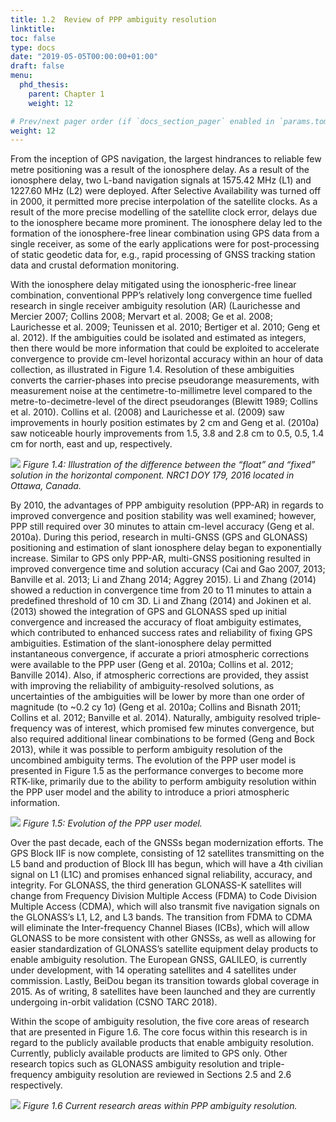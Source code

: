 ```yaml
---
title: 1.2	Review of PPP ambiguity resolution
linktitle:
toc: false
type: docs
date: "2019-05-05T00:00:00+01:00"
draft: false
menu:
  phd_thesis:
    parent: Chapter 1
    weight: 12

# Prev/next pager order (if `docs_section_pager` enabled in `params.toml`)
weight: 12
--- 
```



From the inception of GPS navigation, the largest hindrances to reliable few metre positioning was a result of the ionosphere delay. As a result of the ionosphere delay, two L-band navigation signals at 1575.42 MHz (L1) and 1227.60 MHz (L2) were deployed. After Selective Availability was turned off in 2000, it permitted more precise interpolation of the satellite clocks. As a result of the more precise modelling of the satellite clock error, delays due to the ionosphere became more prominent. The ionosphere delay led to the formation of the ionosphere-free linear combination using GPS data from a single receiver, as some of the early applications were for post-processing of static geodetic data for, e.g., rapid processing of GNSS tracking station data and crustal deformation monitoring. 

With the ionosphere delay mitigated using the ionospheric-free linear combination, conventional PPP’s relatively long convergence time fuelled research in single receiver ambiguity resolution (AR) (Laurichesse and Mercier 2007; Collins 2008; Mervart et al. 2008; Ge et al. 2008; Laurichesse et al. 2009; Teunissen et al. 2010; Bertiger et al. 2010; Geng et al. 2012). If the ambiguities could be isolated and estimated as integers, then there would be more information that could be exploited to accelerate convergence to provide cm-level horizontal accuracy within an hour of data collection, as illustrated in Figure 1.4. Resolution of these ambiguities converts the carrier-phases into precise pseudorange measurements, with measurement noise at the centimetre-to-millimetre level compared to the metre-to-decimetre-level of the direct pseudoranges (Blewitt 1989; Collins et al. 2010). Collins et al. (2008) and Laurichesse et al. (2009) saw improvements in hourly position estimates by 2 cm and Geng et al. (2010a) saw noticeable hourly improvements from 1.5, 3.8 and 2.8 cm to 0.5, 0.5, 1.4 cm for north, east and up, respectively.
 
![](/ch1/fig1_4.png)
*Figure 1.4: Illustration of the difference between the “float” and “fixed” solution in the horizontal component. NRC1 DOY 179, 2016 located in Ottawa, Canada.*

By 2010, the advantages of PPP ambiguity resolution (PPP-AR) in regards to improved convergence and position stability was well examined; however, PPP still required over 30 minutes to attain cm-level accuracy (Geng et al. 2010a). During this period, research in multi-GNSS (GPS and GLONASS) positioning and estimation of slant ionosphere delay began to exponentially increase. Similar to GPS only PPP-AR, multi-GNSS positioning resulted in improved convergence time and solution accuracy (Cai and Gao 2007, 2013; Banville et al. 2013; Li and Zhang 2014; Aggrey 2015). Li and Zhang (2014) showed a reduction in convergence time from 20 to 11 minutes to attain a predefined threshold of 10 cm 3D. Li and Zhang (2014) and Jokinen et al. (2013) showed the integration of GPS and GLONASS sped up initial convergence and increased the accuracy of float ambiguity estimates, which contributed to enhanced success rates and reliability of fixing GPS ambiguities. Estimation of the slant-ionosphere delay permitted instantaneous convergence, if accurate a priori atmospheric corrections were available to the PPP user (Geng et al. 2010a; Collins et al. 2012; Banville 2014). Also, if atmospheric corrections are provided, they assist with improving the reliability of ambiguity-resolved solutions, as uncertainties of the ambiguities will be lower by more than one order of magnitude (to ~0.2 cy 1σ) (Geng et al. 2010a; Collins and Bisnath 2011; Collins et al. 2012; Banville et al. 2014). Naturally, ambiguity resolved triple-frequency was of interest, which promised few minutes convergence, but also required additional linear combinations to be formed (Geng and Bock 2013), while it was possible to perform ambiguity resolution of the uncombined ambiguity terms. The evolution of the PPP user model is presented in Figure 1.5 as the performance converges to become more RTK-like, primarily due to the ability to perform ambiguity resolution within the PPP user model and the ability to introduce a priori atmospheric information.
 
![](/ch1/fig1_5.png)
*Figure 1.5: Evolution of the PPP user model.*

Over the past decade, each of the GNSSs began modernization efforts. The GPS Block IIF is now complete, consisting of 12 satellites transmitting on the L5 band and production of Block III has begun, which will have a 4th civilian signal on L1 (L1C) and promises enhanced signal reliability, accuracy, and integrity. For GLONASS, the third generation GLONASS-K satellites will change from Frequency Division Multiple Access (FDMA) to Code Division Multiple Access (CDMA), which will also transmit five navigation signals on the GLONASS’s L1, L2, and L3 bands. The transition from FDMA to CDMA will eliminate the Inter-frequency Channel Biases (ICBs), which will allow GLONASS to be more consistent with other GNSSs, as well as allowing for easier standardization of GLONASS’s satellite equipment delay products to enable ambiguity resolution. The European GNSS, GALILEO, is currently under development, with 14 operating satellites and 4 satellites under commission. Lastly, BeiDou began its transition towards global coverage in 2015. As of writing, 8 satellites have been launched and they are currently undergoing in-orbit validation (CSNO TARC 2018).

Within the scope of ambiguity resolution, the five core areas of research that are presented in Figure 1.6. The core focus within this research is in regard to the publicly available products that enable ambiguity resolution. Currently, publicly available products are limited to GPS only. Other research topics such as GLONASS ambiguity resolution and triple-frequency ambiguity resolution are reviewed in Sections 2.5 and 2.6 respectively. 
 
![](/ch1/fig1_6.png)
*Figure 1.6 Current research areas within PPP ambiguity resolution.*

